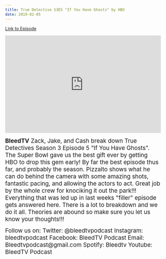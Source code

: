 ```yaml
---
title: True Detective S3E5 "If You Have Ghosts" by HBO
date: 2019-02-05
---
```


[Link to Episode](https://BleedTV.podbean.com/e/true-detective-s3e5-if-you-have-ghosts-by-hbo/)

<iframe src="https://www.podbean.com/media/player/u4yr6-a6d346?from=site&vjs=1&skin=1&fonts=Helvetica&auto=0&download=1" height="315" width="100%" frameborder="0" scrolling="no" data-name="pb-iframe-player"></iframe>

<p><span style="font-size:14pt;"><strong>BleedTV</strong> Zack, Jake, and Cash break down True Detectives Season 3 Episode 5 "If You Have Ghosts". The Super Bowl gave us the best gift ever by getting HBO to drop this gem early! By far the best episode thus far, and probably the season. Pizzalto shows what he can do behind the camera with some amazing shots, fantastic pacing, and allowing the actors to act. Great job by the whole crew for knociking it out the park!!! Everything that was led up in last weeks "filler" episode gets answered here. There is a lot to breakdown and we do it all. Theories are abound so make sure you let us know your thoughts!!!</span></p>
<p><span style="font-size:14pt;">Follow us on: Twitter: @bleedtvpodcast Instagram: bleedtvpodcast Facebook: BleedTV Podcast Email: Bleedtvpodcast@gmail.com Spotify: Bleedtv Youtube: BleedTV Podcast</span></p>